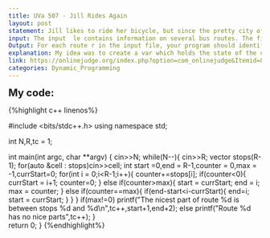 ```yaml
---
title: UVa 507 - Jill Rides Again
layout: post
statement: Jill likes to ride her bicycle, but since the pretty city of Greenhills where she lives has grown, Jill often uses the excellent public bus system for part of her journey. She has a folding bicycle which she carries with her when she uses the bus for the  rst part of her trip. When the bus reaches some pleasant part of the city, Jill gets off and rides her bicycle. She follows the bus route until she reaches her destination or she comes to a part of the city she does not like. In the latter event she will board the bus to finish her trip.Through years of experience, Jill has rated each road on an integer scale of \niceness." Positive niceness values indicate roads Jill likes; negative values are used for roads she does not like. There are not zero values. Jill plans where to leave the bus and start bicycling, as well as where to stop bicycling and re-join the bus, so that the sum of niceness values of the roads she bicycles on is maximized. This means that she will sometimes cycle along a road she does not like, provided that it joins up two other parts of her journey involving roads she likes enough to compensate. It may be that no part of the route is suitable for cycling so that Jill takes the bus for its entire route. Conversely, it may be that the whole route is so nice Jill will not use the bus at all.Since there are many different bus routes, each with several stops at which Jill could leave or enter the bus, she feels that a computer program could help her identify the best part to cycle for each bus route.
input: The input  le contains information on several bus routes. The first line of the  le is a single integer b representing the number of route descriptions in the file.  The identifier for each route (r) is the sequence number within the data file, 1 <= r <= b. Each route description begins with the number of stops on the route :an integers, 2 <= s <= 20;000 on a line by itself. The number of stops is followed by s - 1 lines, each line i(1 <= i < s) is an integer ni representing Jill's assessment of the niceness of the road between the two stops i and i+1.
Output: For each route r in the input file, your program should identify the beginning bus stop i and the ending bus stop j that identify the segment of the route which yields the maximal sum of niceness,m=ni+ni+1+...+nj-1. If more than one segment is maximally nice, choose the one with the longest cycle ride (largest j - i). To break ties in longest maximal segments, choose the segment that begins with the earliest stop (lowest i). For each route r in the input  file, print a line in the form:The nicest part of router is between stops i and j However, if the maximal sum is not positive, your program should print:Route r has no nice parts.
explanation: My idea was to create a var which holds the state of the current range.Starting from the first element of the array, we add the value to the state.If the var becomes negative on the i-th element of the array then there is no point in increasing the range but rather annul the state and start over from the element i+1.Each time the state becomes greater than the max variable, set the start index to the current range first index and the end index to the current index.If the max value and the current state are equal check whoose delta(diff between start and end) is bigger and choose that pair(according to the output indications).
link: https://onlinejudge.org/index.php?option=com_onlinejudge&Itemid=8&category=24&page=show_problem&problem=448
categories: Dynamic_Programming
---
```


<span style='font-size:20px;font-weight:bold'>My code:</span>

{%highlight c++ linenos%}

#include <bits/stdc++.h>
using namespace std;

int N,R,tc = 1;

int main(int argc, char **argv)
{
	cin>>N;
	while(N--){
		cin>>R;
		vector<int> stops(R-1);
		for(auto &cell : stops)cin>>cell;
		int start =0,end = R-1,counter = 0,max = -1,currStart=0;
		for(int i = 0;i<R-1;i++){
				counter+=stops[i];
				if(counter<0){
					currStart = i+1;
					counter=0;
					}
				else if(counter>max){
					start = currStart;
					end = i;
					max = counter;
					}
				else if(counter==max){
					if(end-start<i-currStart){
						end=i;
						start = currStart;
						}
					}
				}
                if(max!=0)
				printf("The nicest part of route %d is between stops %d and %d\n",tc++,start+1,end+2);
                else printf("Route %d has no nice parts",tc++);
			}	
	return 0;
}
{%endhighlight%}

